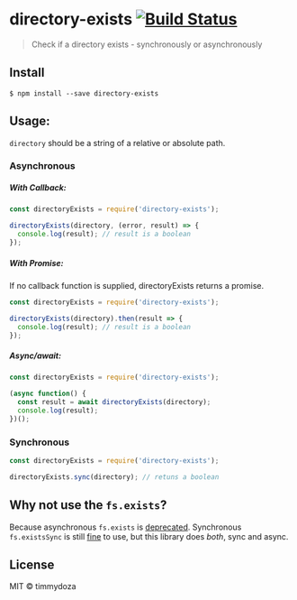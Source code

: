 # directory-exists [![Build Status](https://travis-ci.org/timmydoza/directory-exists.svg?branch=master)](https://travis-ci.org/timmydoza/directory-exists)

> Check if a directory exists - synchronously or asynchronously

## Install

```
$ npm install --save directory-exists
```

## Usage:
`directory` should be a string of a relative or absolute path.

### Asynchronous

##### With Callback:

```js
const directoryExists = require('directory-exists');

directoryExists(directory, (error, result) => {
  console.log(result); // result is a boolean
});
```

##### With Promise:
If no callback function is supplied, directoryExists returns a promise.

```js
const directoryExists = require('directory-exists');

directoryExists(directory).then(result => {
  console.log(result); // result is a boolean
});
```

##### Async/await:

```js
const directoryExists = require('directory-exists');

(async function() {
  const result = await directoryExists(directory);
  console.log(result);
})();
```

### Synchronous

```js
const directoryExists = require('directory-exists');

directoryExists.sync(directory); // retuns a boolean
```

## Why not use the `fs.exists`?
Because asynchronous `fs.exists` is [deprecated](https://nodejs.org/api/fs.html#fs_fs_exists_path_callback). Synchronous `fs.existsSync` is still [fine](https://nodejs.org/api/fs.html#fs_fs_existssync_path) to use, but this library does _both_, sync and async.

## License

MIT © timmydoza
